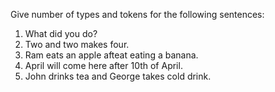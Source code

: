  Give number of types and tokens for the following sentences:
 
1. What did you do?
2. Two and two makes four.
3. Ram eats an apple afteat eating a banana.
4. April will come here after 10th of April.
5. John drinks tea and George takes cold drink.

